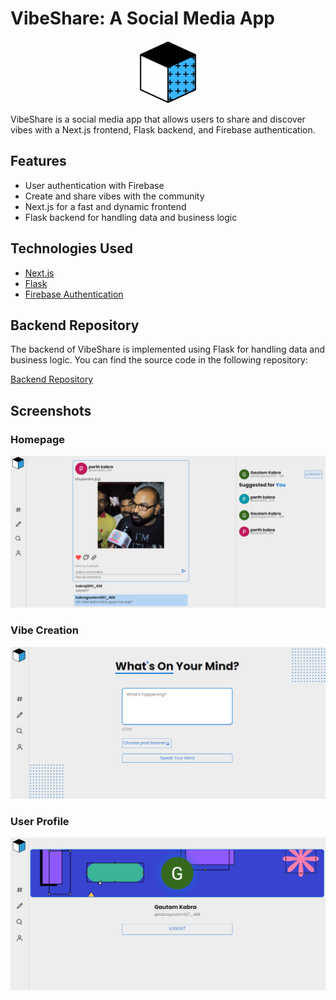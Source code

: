 # VibeShare: A Social Media App
<p align="center">
  <img alt="vibeshare logo" src="./src/img/illustrations/logo.png" width="100px"/>
</p>
VibeShare is a social media app that allows users to share and discover vibes with a Next.js frontend, Flask backend, and Firebase authentication.

## Features

- User authentication with Firebase
- Create and share vibes with the community
- Next.js for a fast and dynamic frontend
- Flask backend for handling data and business logic

## Technologies Used

- [Next.js](https://nextjs.org/)
- [Flask](https://flask.palletsprojects.com/)
- [Firebase Authentication](https://firebase.google.com/docs/auth)

## Backend Repository

The backend of VibeShare is implemented using Flask for handling data and business logic. You can find the source code in the following repository:

[Backend Repository](https://github.com/parth-kabra/vibeshare-backend)

## Screenshots

### Homepage
![Homepage](./src/img/screenshots/homepage.png)

### Vibe Creation
![Vibe Creation](./src/img/screenshots/create-vibe.png)

### User Profile
![User Profile](./src/img/screenshots/user-profile.png)
